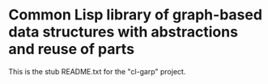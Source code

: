 # Common Lisp library of graph-based data structures with abstractions and reuse of parts

This is the stub README.txt for the "cl-garp" project.
